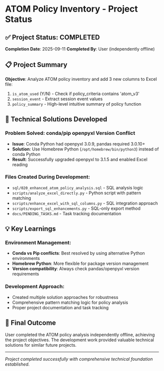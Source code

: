 # ATOM Policy Inventory - Project Status

## ✅ **Project Status: COMPLETED**

**Completion Date**: 2025-09-11
**Completed By**: User (independently offline)

## 📋 **Project Summary**

**Objective**: Analyze ATOM policy inventory and add 3 new columns to Excel file:
1. `is_atom_used` (Y/N) - Check if policy_criteria contains 'atom_v3'
2. `session_event` - Extract session event values
3. `policy_summary` - High-level intuitive summary of policy function

## 🔧 **Technical Solutions Developed**

### **Problem Solved**: conda/pip openpyxl Version Conflict
- **Issue**: Conda Python had openpyxl 3.0.9, pandas required 3.0.10+
- **Solution**: Use Homebrew Python (`/opt/homebrew/bin/python3`) instead of conda Python
- **Result**: Successfully upgraded openpyxl to 3.1.5 and enabled Excel reading

### **Files Created During Development**:
- `sql/020_enhanced_atom_policy_analysis.sql` - SQL analysis logic
- `scripts/analyze_excel_directly.py` - Python script with pattern matching
- `scripts/enhance_excel_with_sql_columns.py` - SQL integration approach
- `scripts/export_sql_enhancements.py` - SQL-only export method
- `docs/PENDING_TASKS.md` - Task tracking documentation

## 💡 **Key Learnings**

### **Environment Management**:
- **Conda vs Pip conflicts**: Best resolved by using alternative Python environments
- **Homebrew Python**: More flexible for package version management
- **Version compatibility**: Always check pandas/openpyxl version requirements

### **Development Approach**:
- Created multiple solution approaches for robustness
- Comprehensive pattern matching logic for policy analysis
- Proper project documentation and task tracking

## 🎯 **Final Outcome**

User completed the ATOM policy analysis independently offline, achieving the project objectives. The development work provided valuable technical solutions for similar future projects.

---
*Project completed successfully with comprehensive technical foundation established.*
